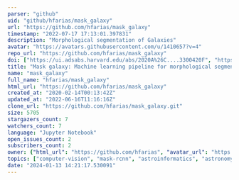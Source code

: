 ```yaml
---
parser: "github"
uid: "github/hfarias/mask_galaxy"
url: "https://github.com/hfarias/mask_galaxy"
timestamp: "2022-07-17 17:13:01.397831"
description: "Morphological segmentation of Galaxies"
avatar: "https://avatars.githubusercontent.com/u/1410657?v=4"
repo_url: "https://github.com/hfarias/mask_galaxy"
doi: ["https://ui.adsabs.harvard.edu/abs/2020A%26C....3300420F", "https://ui.adsabs.harvard.edu/abs/2021ascl.soft01007F/abstract"]
title: "Mask galaxy: Machine learning pipeline for morphological segmentation of galaxies"
name: "mask_galaxy"
full_name: "hfarias/mask_galaxy"
html_url: "https://github.com/hfarias/mask_galaxy"
created_at: "2020-02-14T00:13:42Z"
updated_at: "2022-06-16T11:16:16Z"
clone_url: "https://github.com/hfarias/mask_galaxy.git"
size: 5705
stargazers_count: 7
watchers_count: 7
language: "Jupyter Notebook"
open_issues_count: 2
subscribers_count: 2
owner: {"html_url": "https://github.com/hfarias", "avatar_url": "https://avatars.githubusercontent.com/u/1410657?v=4", "login": "hfarias", "type": "User"}
topics: ["computer-vision", "mask-rcnn", "astroinformatics", "astronomy"]
date: "2024-01-13 14:21:17.530091"
---
```

